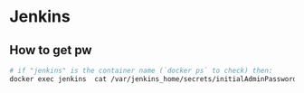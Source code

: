 # Jenkins

## How to get pw

```sh
# if "jenkins" is the container name (`docker ps` to check) then:
docker exec jenkins  cat /var/jenkins_home/secrets/initialAdminPassword
```